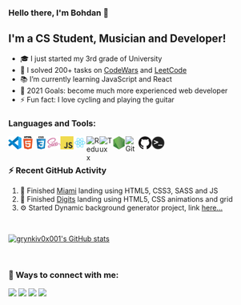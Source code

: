 ### Hello there, I'm Bohdan 👋

## I'm a CS Student, Musician and Developer!

- 🎓 I just started my 3rd grade of University
- 💪 I solved 200+ tasks on [CodeWars][codewars] and [LeetCode][leetcode]
- 📚 I’m currently learning JavaScript and React
- 🚩 2021 Goals: become much more experienced web developer
- ⚡ Fun fact: I love cycling and playing the guitar

### Languages and Tools:

<img align="left" alt="Visual Studio Code" width="26px" src="https://raw.githubusercontent.com/github/explore/80688e429a7d4ef2fca1e82350fe8e3517d3494d/topics/visual-studio-code/visual-studio-code.png" />
<img align="left" alt="HTML5" width="26px" src="https://raw.githubusercontent.com/github/explore/80688e429a7d4ef2fca1e82350fe8e3517d3494d/topics/html/html.png" />
<img align="left" alt="CSS3" width="26px" src="https://raw.githubusercontent.com/github/explore/80688e429a7d4ef2fca1e82350fe8e3517d3494d/topics/css/css.png" />
<img align="left" alt="Sass" width="26px" src="https://raw.githubusercontent.com/github/explore/80688e429a7d4ef2fca1e82350fe8e3517d3494d/topics/sass/sass.png" />
<img align="left" alt="JavaScript" width="26px" src="https://raw.githubusercontent.com/github/explore/80688e429a7d4ef2fca1e82350fe8e3517d3494d/topics/javascript/javascript.png" />
<img align="left" alt="React" width="26px" src="https://raw.githubusercontent.com/github/explore/80688e429a7d4ef2fca1e82350fe8e3517d3494d/topics/react/react.png" />
<img align="left" alt="Redux" width="26px" src="https://img.icons8.com/color/48/000000/redux.png"/>
<img align="left" alt="Tux" width="26px" src="https://img.icons8.com/color/48/000000/linux--v1.png"/>
<img align="left" alt="Node.js" width="26px" src="https://raw.githubusercontent.com/github/explore/80688e429a7d4ef2fca1e82350fe8e3517d3494d/topics/nodejs/nodejs.png" />
<img align="left" alt="Git" width="26px" src="https://img.icons8.com/color/48/000000/git.png"/>
<img align="left" alt="GitHub" width="26px" src="https://raw.githubusercontent.com/github/explore/78df643247d429f6cc873026c0622819ad797942/topics/github/github.png" />
<img align="left" alt="Terminal" width="26px" src="https://raw.githubusercontent.com/github/explore/80688e429a7d4ef2fca1e82350fe8e3517d3494d/topics/terminal/terminal.png" />

<br />
<br />

### ⚡ Recent GitHub Activity
  
1. 🚩 Finished [Miami][miami] landing using HTML5, CSS3, SASS and JS
2. 🚩 Finished [Digits][digits] landing using HTML5, CSS animations and grid
3. ⚙️ Started Dynamic background generator project, link [here...][dbg]

<br />

[![grynkiv0x001's GitHub stats](https://github-readme-stats.vercel.app/api?username=grynkiv0x001)](https://github.com/grynkiv0x001/github-readme-stats)

<br />

### 🚀 Ways to connect with me:
[<img src="https://img.icons8.com/color/48/000000/telegram-app--v1.png"/>][telegram]
[<img src="https://img.icons8.com/color/48/000000/facebook-new.png"/>][facebook]
[<img src="https://img.icons8.com/color/48/000000/linkedin-circled--v1.png"/>][linkedin]
[<img src="https://img.icons8.com/color/48/000000/skype--v1.png"/>][skype]

[telegram]: https://t.me/grynkiv0x001
[facebook]: https://facebook.com/bohdan.hrynkiv/
[skype]: https://join.skype.com/invite/diJK4Ch14cYw
[linkedin]: https://www.linkedin.com/in/bohdan-hrynkiv-47906614a/
[codewars]: https://www.codewars.com/users/grynkiv0x001
[leetcode]: https://leetcode.com/grynkiv0x001/
[dbg]: https://github.com/grynkiv0x001/background-generator
[miami]: https://github.com/grynkiv0x001/Miami
[digits]: https://github.com/grynkiv0x001/Digits
